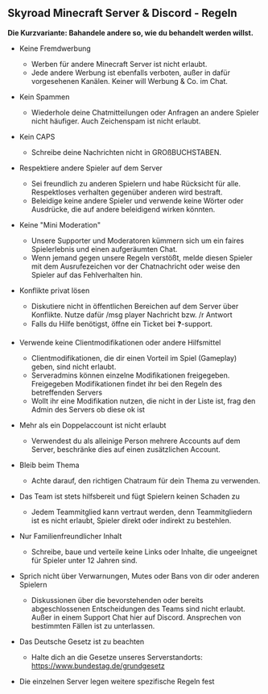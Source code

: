 ## Skyroad Minecraft Server & Discord - Regeln
**Die Kurzvariante: Bahandele andere so, wie du behandelt werden willst.**

- Keine Fremdwerbung
     - Werben für andere Minecraft Server ist nicht erlaubt.
     - Jede andere Werbung ist ebenfalls verboten, außer in dafür vorgesehenen Kanälen. Keiner will Werbung & Co. im Chat. 
- Kein Spammen
     - Wiederhole deine Chatmitteilungen oder Anfragen an andere Spieler nicht häufiger. Auch Zeichenspam ist nicht erlaubt. 
- Kein CAPS
     - Schreibe deine Nachrichten nicht in GROßBUCHSTABEN. 
- Respektiere andere Spieler auf dem Server
     - Sei freundlich zu anderen Spielern und habe Rücksicht für alle. Respektloses verhalten gegenüber anderen wird bestraft.
     - Beleidige keine andere Spieler und verwende keine Wörter oder Ausdrücke, die auf andere beleidigend wirken könnten.
- Keine "Mini Moderation"
     - Unsere Supporter und Moderatoren kümmern sich um ein faires Spielerlebnis und einen aufgeräumten Chat.
     - Wenn jemand gegen unsere Regeln verstößt, melde diesen Spieler mit dem Ausrufezeichen vor der Chatnachricht oder weise den Spieler auf das Fehlverhalten hin.
- Konflikte privat lösen
     - Diskutiere nicht in öffentlichen Bereichen auf dem Server über Konflikte. Nutze dafür /msg player Nachricht bzw. /r Antwort
     - Falls du Hilfe benötigst, öffne ein Ticket bei ❓-support. 
- Verwende keine Clientmodifikationen oder andere Hilfsmittel
     - Clientmodifikationen, die dir einen Vorteil im Spiel (Gameplay) geben, sind nicht erlaubt. 
     - Serveradmins können einzelne Modifikationen freigegeben. Freigegeben Modifikationen findet ihr bei den Regeln des betreffenden Servers
     - Wollt ihr eine Modifikation nutzen, die nicht in der Liste ist, frag den Admin des Servers ob diese ok ist
- Mehr als ein Doppelaccount ist nicht erlaubt
     - Verwendest du als alleinige Person mehrere Accounts auf dem Server, beschränke dies auf einen zusätzlichen Account. 
- Bleib beim Thema
     - Achte darauf, den richtigen Chatraum für dein Thema zu verwenden. 
- Das Team ist stets hilfsbereit und fügt Spielern keinen Schaden zu
     - Jedem Teammitglied kann vertraut werden, denn Teammitgliedern ist es nicht erlaubt, Spieler direkt oder indirekt zu bestehlen.
- Nur Familienfreundlicher Inhalt
     - Schreibe, baue und verteile keine Links oder Inhalte, die ungeeignet für Spieler unter 12 Jahren sind.
- Sprich nicht über Verwarnungen, Mutes oder Bans von dir oder anderen Spielern
     - Diskussionen über die bevorstehenden oder bereits abgeschlossenen Entscheidungen des Teams sind nicht erlaubt. Außer in einem Support Chat hier auf Discord. Ansprechen von bestimmten Fällen ist zu unterlassen. 
- Das Deutsche Gesetz ist zu beachten
     - Halte dich an die Gesetze unseres Serverstandorts: https://www.bundestag.de/grundgesetz 

- Die einzelnen Server legen weitere spezifische Regeln fest
